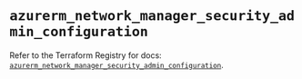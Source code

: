 # `azurerm_network_manager_security_admin_configuration`

Refer to the Terraform Registry for docs: [`azurerm_network_manager_security_admin_configuration`](https://registry.terraform.io/providers/hashicorp/azurerm/4.12.0/docs/resources/network_manager_security_admin_configuration).
